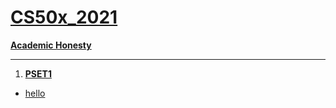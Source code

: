 # **[CS50x_2021](https://cs50.harvard.edu/x/2021/)**
**[Academic Honesty](https://cs50.harvard.edu/x/2021/honesty/)**
***
1. [**PSET1**](https://github.com/moabdrabou/CS50x_2021/tree/main/PSET1) 
  - [hello](https://github.com/moabdrabou/CS50x_2021/blob/main/PSET1/hello.c)
